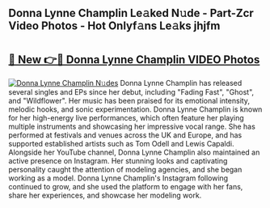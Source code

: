 ## Donna Lynne Champlin Le𝚊ked N𝚞de - Part-Zcr Video Photos - Hot Onlyf𝚊ns Le𝚊ks jhjfm

# <h2><a href="http://ab81575.deff.icu/?id=Donna+Lynne+Champlin">🔗 New 👉🔴 Donna Lynne Champlin VIDEO Photos</a></h2>

[![Donna Lynne Champlin N𝚞des](https://i.imgur.com/rIISA9y.gif)](http://ab81575.deff.icu/?id=Donna+Lynne+Champlin)
Donna Lynne Champlin has released several singles and EPs since her debut, including "Fading Fast", "Ghost", and "Wildflower". Her music has been praised for its emotional intensity, melodic hooks, and sonic experimentation. Donna Lynne Champlin is known for her high-energy live performances, which often feature her playing multiple instruments and showcasing her impressive vocal range. She has performed at festivals and venues across the UK and Europe, and has supported established artists such as Tom Odell and Lewis Capaldi. Alongside her YouTube channel, Donna Lynne Champlin also maintained an active presence on Instagram. Her stunning looks and captivating personality caught the attention of modeling agencies, and she began working as a model. Donna Lynne Champlin's Instagram following continued to grow, and she used the platform to engage with her fans, share her experiences, and showcase her modeling work.
